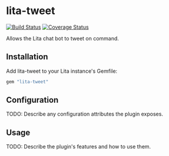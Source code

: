 # lita-tweet

[![Build Status](https://travis-ci.org/indirect/lita-tweet.png?branch=master)](https://travis-ci.org/indirect/lita-tweet)
[![Coverage Status](https://coveralls.io/repos/indirect/lita-tweet/badge.png)](https://coveralls.io/r/indirect/lita-tweet)

Allows the Lita chat bot to tweet on command.

## Installation

Add lita-tweet to your Lita instance's Gemfile:

``` ruby
gem "lita-tweet"
```

## Configuration

TODO: Describe any configuration attributes the plugin exposes.

## Usage

TODO: Describe the plugin's features and how to use them.
